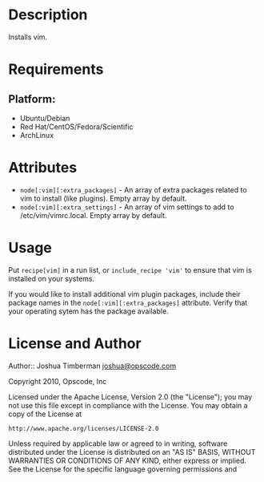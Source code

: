 Description
===========

Installs vim.

Requirements
============

## Platform:

* Ubuntu/Debian
* Red Hat/CentOS/Fedora/Scientific
* ArchLinux

Attributes
==========

* `node[:vim][:extra_packages]` - An array of extra packages related to vim to install (like plugins). Empty array by default.
* `node[:vim][:extra_settings]` - An array of vim settings to add to /etc/vim/vimrc.local.  Empty array by default.

Usage
=====

Put `recipe[vim]` in a run list, or `include_recipe 'vim'` to ensure that vim is installed on your systems.

If you would like to install additional vim plugin packages, include their package names in the `node[:vim][:extra_packages]` attribute. Verify that your operating sytem has the package available.

License and Author
==================

Author:: Joshua Timberman <joshua@opscode.com>

Copyright 2010, Opscode, Inc

Licensed under the Apache License, Version 2.0 (the "License");
you may not use this file except in compliance with the License.
You may obtain a copy of the License at

    http://www.apache.org/licenses/LICENSE-2.0

Unless required by applicable law or agreed to in writing, software
distributed under the License is distributed on an "AS IS" BASIS,
WITHOUT WARRANTIES OR CONDITIONS OF ANY KIND, either express or implied.
See the License for the specific language governing permissions and
